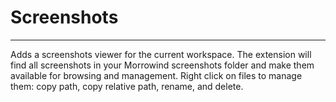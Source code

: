 # Screenshots

---

Adds a screenshots viewer for the current workspace. The extension will find all screenshots in your Morrowind screenshots folder and make them available for browsing and management. Right click on files to manage them: copy path, copy relative path, rename, and delete.
